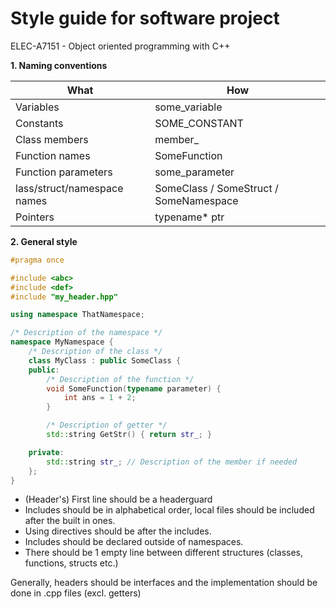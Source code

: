 # Style guide for software project

ELEC-A7151 - Object oriented programming with C++


**1. Naming conventions**

| What                        | How                                    |
| --------------------------- | -------------------------------------- |
| Variables                   | some_variable                          |
| Constants                   | SOME_CONSTANT                          |
| Class members               | member_                                |
| Function names              | SomeFunction                           |
| Function parameters         | some_parameter                         |
| lass/struct/namespace names | SomeClass / SomeStruct / SomeNamespace |
| Pointers                    | typename* ptr                          |


**2. General style**

```c++
#pragma once

#include <abc>
#include <def>
#include "my_header.hpp"

using namespace ThatNamespace;

/* Description of the namespace */
namespace MyNamespace {
    /* Description of the class */
    class MyClass : public SomeClass {
    public:
        /* Description of the function */
        void SomeFunction(typename parameter) {
            int ans = 1 + 2;
        }

        /* Description of getter */
        std::string GetStr() { return str_; }

    private:
        std::string str_; // Description of the member if needed
    };
}
```

* (Header's) First line should be a headerguard
* Includes should be in alphabetical order, local files should be included after the built in ones.
* Using directives should be after the includes.
* Includes should be declared outside of namespaces.
* There should be 1 empty line between different structures (classes, functions, structs etc.)

Generally, headers should be interfaces and the implementation should be done in .cpp files (excl. getters)
